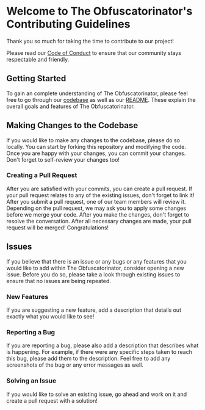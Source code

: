 # Welcome to The Obfuscatorinator's Contributing Guidelines

Thank you so much for taking the time to contribute to our project! 

Please read our [Code of Conduct](https://github.com/ThomasAndrasek/The-Obfuscatorinator/blob/main/CODE_OF_CONDUCT.md) to ensure that our community stays respectable and friendly.

## Getting Started

To gain an complete understanding of The Obfuscatorinator, please feel free to go through our [codebase](https://github.com/ThomasAndrasek/The-Obfuscatorinator) as well as our [README](https://github.com/ThomasAndrasek/The-Obfuscatorinator/blob/main/README.md). These explain the overall goals and features of The Obfuscatorinator.

## Making Changes to the Codebase

If you would like to make any changes to the codebase, please do so locally. You can start by forking this repository and modifying the code. Once you are happy with your changes, you can commit your changes. Don't forget to self-review your changes too!

### Creating a Pull Request

After you are satisfied with your commits, you can create a pull request. If your pull request relates to any of the existing issues, don't forget to link it! After you submit a pull request, one of our team members will review it. Depending on the pull request, we may ask you to apply some changes before we merge your code. After you make the changes, don't forget to resolve the conversation. After all necessary changes are made, your pull request will be merged! Congratulations!

## Issues

If you believe that there is an issue or any bugs or any features that you would like to add within The Obfuscatorinator, consider opening a new issue. Before you do so, please take a look through existing issues to ensure that no issues are being repeated. 

### New Features

If you are suggesting a new feature, add a description that details out exactly what you would like to see! 

### Reporting a Bug

If you are reporting a bug, please also add a description that describes what is happening. For example, if there were any specific steps taken to reach this bug, please add them to the description. Feel free to add any screenshots of the bug or any error messages as well.

### Solving an Issue

If you would like to solve an existing issue, go ahead and work on it and create a pull request with a solution!
